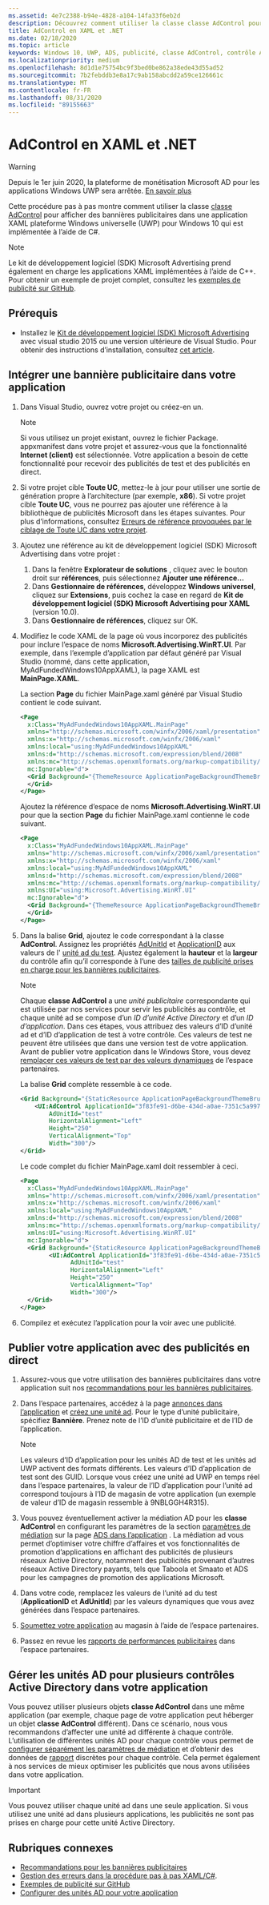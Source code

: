 ```yaml
---
ms.assetid: 4e7c2388-b94e-4828-a104-14fa33f6eb2d
description: Découvrez comment utiliser la classe classe AdControl pour afficher des bannières publicitaires dans une application XAML pour Windows 10 (UWP).
title: AdControl en XAML et .NET
ms.date: 02/18/2020
ms.topic: article
keywords: Windows 10, UWP, ADS, publicité, classe AdControl, contrôle AD, XAML, .net, procédure pas à pas
ms.localizationpriority: medium
ms.openlocfilehash: 8d1d1e75754bc9f3bed0be862a38ede43d55ad52
ms.sourcegitcommit: 7b2febddb3e8a17c9ab158abcdd2a59ce126661c
ms.translationtype: MT
ms.contentlocale: fr-FR
ms.lasthandoff: 08/31/2020
ms.locfileid: "89155663"
---
```

# <a name="adcontrol-in-xaml-and-net"></a>AdControl en XAML et .NET

>[!WARNING]
> Depuis le 1er juin 2020, la plateforme de monétisation Microsoft AD pour les applications Windows UWP sera arrêtée. [En savoir plus](https://social.msdn.microsoft.com/Forums/windowsapps/en-US/db8d44cb-1381-47f7-94d3-c6ded3fea36f/microsoft-ad-monetization-platform-shutting-down-june-1st?forum=aiamgr)

Cette procédure pas à pas montre comment utiliser la classe [classe AdControl](/uwp/api/microsoft.advertising.winrt.ui.adcontrol) pour afficher des bannières publicitaires dans une application XAML plateforme Windows universelle (UWP) pour Windows 10 qui est implémentée à l’aide de C#.

> [!NOTE]
> Le kit de développement logiciel (SDK) Microsoft Advertising prend également en charge les applications XAML implémentées à l’aide de C++. Pour obtenir un exemple de projet complet, consultez les [exemples de publicité sur GitHub](https://github.com/Microsoft/Windows-universal-samples/tree/master/Samples/Advertising).

## <a name="prerequisites"></a>Prérequis

* Installez le [Kit de développement logiciel (SDK) Microsoft Advertising](https://marketplace.visualstudio.com/items?itemName=AdMediator.MicrosoftAdvertisingSDK) avec visual studio 2015 ou une version ultérieure de Visual Studio. Pour obtenir des instructions d’installation, consultez [cet article](install-the-microsoft-advertising-libraries.md).

## <a name="integrate-a-banner-ad-into-your-app"></a>Intégrer une bannière publicitaire dans votre application

1. Dans Visual Studio, ouvrez votre projet ou créez-en un.

    > [!NOTE]
    > Si vous utilisez un projet existant, ouvrez le fichier Package. appxmanifest dans votre projet et assurez-vous que la fonctionnalité **Internet (client)** est sélectionnée. Votre application a besoin de cette fonctionnalité pour recevoir des publicités de test et des publicités en direct.

2. Si votre projet cible **Toute UC**, mettez-le à jour pour utiliser une sortie de génération propre à l’architecture (par exemple, **x86**). Si votre projet cible **Toute UC**, vous ne pourrez pas ajouter une référence à la bibliothèque de publicités Microsoft dans les étapes suivantes. Pour plus d’informations, consultez [Erreurs de référence provoquées par le ciblage de Toute UC dans votre projet](known-issues-for-the-advertising-libraries.md#reference_errors).

3. Ajoutez une référence au kit de développement logiciel (SDK) Microsoft Advertising dans votre projet :

    1. Dans la fenêtre **Explorateur de solutions** , cliquez avec le bouton droit sur **références**, puis sélectionnez **Ajouter une référence...**
    2.  Dans **Gestionnaire de références**, développez **Windows universel**, cliquez sur **Extensions**, puis cochez la case en regard de **Kit de développement logiciel (SDK) Microsoft Advertising pour XAML** (version 10.0).
    3.  Dans **Gestionnaire de références**, cliquez sur OK.

4.  Modifiez le code XAML de la page où vous incorporez des publicités pour inclure l’espace de noms **Microsoft.Advertising.WinRT.UI**. Par exemple, dans l’exemple d’application par défaut généré par Visual Studio (nommé, dans cette application, MyAdFundedWindows10AppXAML), la page XAML est **MainPage.XAML**.

    La section **Page** du fichier MainPage.xaml généré par Visual Studio contient le code suivant.

    ``` xml
    <Page
      x:Class="MyAdFundedWindows10AppXAML.MainPage"
      xmlns="http://schemas.microsoft.com/winfx/2006/xaml/presentation"
      xmlns:x="http://schemas.microsoft.com/winfx/2006/xaml"
      xmlns:local="using:MyAdFundedWindows10AppXAML"
      xmlns:d="http://schemas.microsoft.com/expression/blend/2008"
      xmlns:mc="http://schemas.openxmlformats.org/markup-compatibility/2006"
      mc:Ignorable="d">
      <Grid Background="{ThemeResource ApplicationPageBackgroundThemeBrush}">
      </Grid>
    </Page>
    ```

    Ajoutez la référence d’espace de noms **Microsoft.Advertising.WinRT.UI** pour que la section **Page** du fichier MainPage.xaml contienne le code suivant.

    ``` xml
    <Page
      x:Class="MyAdFundedWindows10AppXAML.MainPage"
      xmlns="http://schemas.microsoft.com/winfx/2006/xaml/presentation"
      xmlns:x="http://schemas.microsoft.com/winfx/2006/xaml"
      xmlns:local="using:MyAdFundedWindows10AppXAML"
      xmlns:d="http://schemas.microsoft.com/expression/blend/2008"
      xmlns:mc="http://schemas.openxmlformats.org/markup-compatibility/2006"
      xmlns:UI="using:Microsoft.Advertising.WinRT.UI"
      mc:Ignorable="d">
      <Grid Background="{ThemeResource ApplicationPageBackgroundThemeBrush}">
      </Grid>
    </Page>
    ```

5. Dans la balise **Grid**, ajoutez le code correspondant à la classe **AdControl**. Assignez les propriétés  [AdUnitId](/uwp/api/microsoft.advertising.winrt.ui.adcontrol.adunitid) et [ApplicationID](/uwp/api/microsoft.advertising.winrt.ui.adcontrol.applicationid) aux valeurs de l' [unité ad du test](set-up-ad-units-in-your-app.md#test-ad-units). Ajustez également la **hauteur** et la **largeur** du contrôle afin qu’il corresponde à l’une des [tailles de publicité prises en charge pour les bannières publicitaires](supported-ad-sizes-for-banner-ads.md).

    > [!NOTE]
    > Chaque **classe AdControl** a une *unité publicitaire* correspondante qui est utilisée par nos services pour servir les publicités au contrôle, et chaque unité ad se compose d’un *ID d’unité Active Directory* et d’un *ID d’application*. Dans ces étapes, vous attribuez des valeurs d’ID d’unité ad et d’ID d’application de test à votre contrôle. Ces valeurs de test ne peuvent être utilisées que dans une version test de votre application. Avant de publier votre application dans le Windows Store, vous devez [remplacer ces valeurs de test par des valeurs dynamiques](#release) de l’espace partenaires.

    La balise **Grid** complète ressemble à ce code.

    ``` xml
    <Grid Background="{StaticResource ApplicationPageBackgroundThemeBrush}">
        <UI:AdControl ApplicationId="3f83fe91-d6be-434d-a0ae-7351c5a997f1"
            AdUnitId="test"
            HorizontalAlignment="Left"
            Height="250"
            VerticalAlignment="Top"
            Width="300"/>
    </Grid>
    ```

    Le code complet du fichier MainPage.xaml doit ressembler à ceci.

    ``` xml
    <Page
      x:Class="MyAdFundedWindows10AppXAML.MainPage"
      xmlns="http://schemas.microsoft.com/winfx/2006/xaml/presentation"
      xmlns:x="http://schemas.microsoft.com/winfx/2006/xaml"
      xmlns:local="using:MyAdFundedWindows10AppXAML"
      xmlns:d="http://schemas.microsoft.com/expression/blend/2008"
      xmlns:mc="http://schemas.openxmlformats.org/markup-compatibility/2006"
      xmlns:UI="using:Microsoft.Advertising.WinRT.UI"
      mc:Ignorable="d">
      <Grid Background="{StaticResource ApplicationPageBackgroundThemeBrush}">
            <UI:AdControl ApplicationId="3f83fe91-d6be-434d-a0ae-7351c5a997f1"
                  AdUnitId="test"
                  HorizontalAlignment="Left"
                  Height="250"
                  VerticalAlignment="Top"
                  Width="300"/>
      </Grid>
    </Page>
    ```

6.  Compilez et exécutez l’application pour la voir avec une publicité.

<span id="release" />

## <a name="release-your-app-with-live-ads"></a>Publier votre application avec des publicités en direct

1. Assurez-vous que votre utilisation des bannières publicitaires dans votre application suit nos [recommandations pour les bannières publicitaires](ui-and-user-experience-guidelines.md#guidelines-for-banner-ads).

2.  Dans l’espace partenaires, accédez à la page [annonces dans l’application](../publish/in-app-ads.md) et [créez une unité ad](set-up-ad-units-in-your-app.md#live-ad-units). Pour le type d’unité publicitaire, spécifiez **Bannière**. Prenez note de l’ID d’unité publicitaire et de l’ID de l’application.
    > [!NOTE]
    > Les valeurs d’ID d’application pour les unités AD de test et les unités ad UWP activent des formats différents. Les valeurs d’ID d’application de test sont des GUID. Lorsque vous créez une unité ad UWP en temps réel dans l’espace partenaires, la valeur de l’ID d’application pour l’unité ad correspond toujours à l’ID de magasin de votre application (un exemple de valeur d’ID de magasin ressemble à 9NBLGGH4R315).

3. Vous pouvez éventuellement activer la médiation AD pour les **classe AdControl** en configurant les paramètres de la section [paramètres de médiation](../publish/in-app-ads.md#mediation) sur la page [ADS dans l’application](../publish/in-app-ads.md) . La médiation ad vous permet d’optimiser votre chiffre d’affaires et vos fonctionnalités de promotion d’applications en affichant des publicités de plusieurs réseaux Active Directory, notamment des publicités provenant d’autres réseaux Active Directory payants, tels que Taboola et Smaato et ADS pour les campagnes de promotion des applications Microsoft.

4.  Dans votre code, remplacez les valeurs de l’unité ad du test (**ApplicationID** et **AdUnitId**) par les valeurs dynamiques que vous avez générées dans l’espace partenaires.

5.  [Soumettez votre application](../publish/app-submissions.md) au magasin à l’aide de l’espace partenaires.

6.  Passez en revue les [rapports de performances publicitaires](../publish/advertising-performance-report.md) dans l’espace partenaires.

<span id="manage" />

## <a name="manage-ad-units-for-multiple-ad-controls-in-your-app"></a>Gérer les unités AD pour plusieurs contrôles Active Directory dans votre application

Vous pouvez utiliser plusieurs objets **classe AdControl** dans une même application (par exemple, chaque page de votre application peut héberger un objet **classe AdControl** différent). Dans ce scénario, nous vous recommandons d’affecter une unité ad différente à chaque contrôle. L’utilisation de différentes unités AD pour chaque contrôle vous permet de [configurer séparément les paramètres de médiation](../publish/in-app-ads.md#mediation) et d’obtenir des données de [rapport](../publish/advertising-performance-report.md) discrètes pour chaque contrôle. Cela permet également à nos services de mieux optimiser les publicités que nous avons utilisées dans votre application.

> [!IMPORTANT]
> Vous pouvez utiliser chaque unité ad dans une seule application. Si vous utilisez une unité ad dans plusieurs applications, les publicités ne sont pas prises en charge pour cette unité Active Directory.

## <a name="related-topics"></a>Rubriques connexes

* [Recommandations pour les bannières publicitaires](ui-and-user-experience-guidelines.md#guidelines-for-banner-ads)
* [Gestion des erreurs dans la procédure pas à pas XAML/C#](error-handling-in-xamlc-walkthrough.md).
* [Exemples de publicité sur GitHub](https://github.com/Microsoft/Windows-universal-samples/tree/master/Samples/Advertising)
* [Configurer des unités AD pour votre application](set-up-ad-units-in-your-app.md)